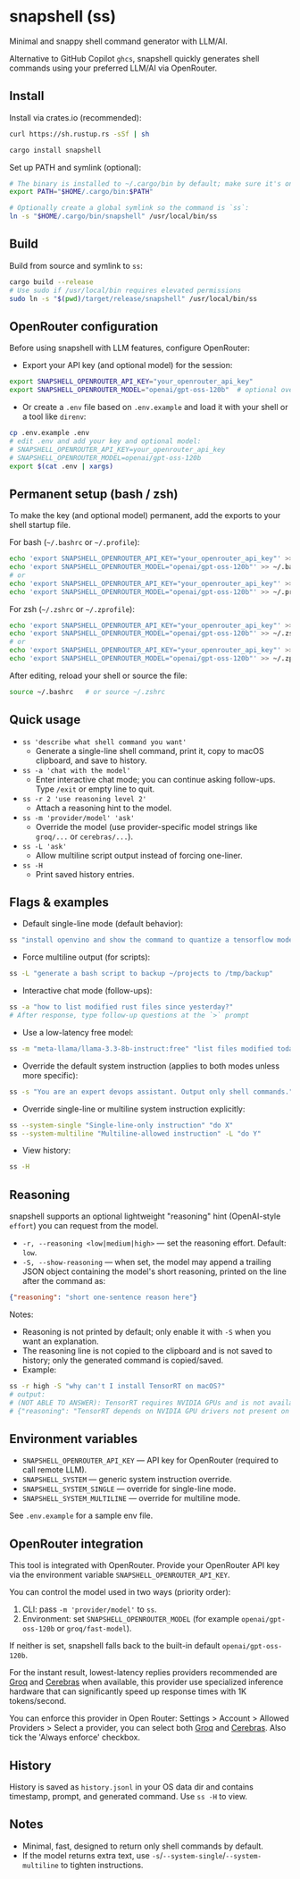 # snapshell (ss)

Minimal and snappy shell command generator with LLM/AI. 

Alternative to GitHub Copilot `ghcs`, snapshell quickly generates shell commands using your preferred LLM/AI via OpenRouter.

Install
-------

Install via crates.io (recommended):

```bash
curl https://sh.rustup.rs -sSf | sh

cargo install snapshell
```

Set up PATH and symlink (optional):

```bash
# The binary is installed to ~/.cargo/bin by default; make sure it's on your PATH:
export PATH="$HOME/.cargo/bin:$PATH"

# Optionally create a global symlink so the command is `ss`:
ln -s "$HOME/.cargo/bin/snapshell" /usr/local/bin/ss
```

Build
-------

Build from source and symlink to `ss`:

```bash
cargo build --release
# Use sudo if /usr/local/bin requires elevated permissions
sudo ln -s "$(pwd)/target/release/snapshell" /usr/local/bin/ss
```

OpenRouter configuration
------------------------

Before using snapshell with LLM features, configure OpenRouter:

- Export your API key (and optional model) for the session:

```bash
export SNAPSHELL_OPENROUTER_API_KEY="your_openrouter_api_key"
export SNAPSHELL_OPENROUTER_MODEL="openai/gpt-oss-120b"  # optional override, e.g. meta-llama/llama-3.3-8b-instruct:free
```

- Or create a `.env` file based on `.env.example` and load it with your shell or a tool like `direnv`:

```bash
cp .env.example .env
# edit .env and add your key and optional model:
# SNAPSHELL_OPENROUTER_API_KEY=your_openrouter_api_key
# SNAPSHELL_OPENROUTER_MODEL=openai/gpt-oss-120b
export $(cat .env | xargs)
```


Permanent setup (bash / zsh)
---------------------------

To make the key (and optional model) permanent, add the exports to your shell startup file.

For bash (`~/.bashrc` or `~/.profile`):

```bash
echo 'export SNAPSHELL_OPENROUTER_API_KEY="your_openrouter_api_key"' >> ~/.bashrc
echo 'export SNAPSHELL_OPENROUTER_MODEL="openai/gpt-oss-120b"' >> ~/.bashrc
# or
echo 'export SNAPSHELL_OPENROUTER_API_KEY="your_openrouter_api_key"' >> ~/.profile
echo 'export SNAPSHELL_OPENROUTER_MODEL="openai/gpt-oss-120b"' >> ~/.profile
```

For zsh (`~/.zshrc` or `~/.zprofile`):

```bash
echo 'export SNAPSHELL_OPENROUTER_API_KEY="your_openrouter_api_key"' >> ~/.zshrc
echo 'export SNAPSHELL_OPENROUTER_MODEL="openai/gpt-oss-120b"' >> ~/.zshrc
# or
echo 'export SNAPSHELL_OPENROUTER_API_KEY="your_openrouter_api_key"' >> ~/.zprofile
echo 'export SNAPSHELL_OPENROUTER_MODEL="openai/gpt-oss-120b"' >> ~/.zprofile
```

After editing, reload your shell or source the file:

```bash
source ~/.bashrc   # or source ~/.zshrc
```


Quick usage
-----------

- `ss 'describe what shell command you want'`
	- Generate a single-line shell command, print it, copy to macOS clipboard, and save to history.
- `ss -a 'chat with the model'`
	- Enter interactive chat mode; you can continue asking follow-ups. Type `/exit` or empty line to quit.
- `ss -r 2 'use reasoning level 2'`
	- Attach a reasoning hint to the model.
- `ss -m 'provider/model' 'ask'`
	- Override the model (use provider-specific model strings like `groq/...` or `cerebras/...`).
- `ss -L 'ask'`
	- Allow multiline script output instead of forcing one-liner.
- `ss -H`
	- Print saved history entries.

Flags & examples
-----------------

- Default single-line mode (default behavior):

```bash
ss "install openvino and show the command to quantize a tensorflow model"
```

- Force multiline output (for scripts):

```bash
ss -L "generate a bash script to backup ~/projects to /tmp/backup"
```

- Interactive chat mode (follow-ups):

```bash
ss -a "how to list modified rust files since yesterday?"
# After response, type follow-up questions at the `>` prompt
```

- Use a low-latency free model:

```bash
ss -m "meta-llama/llama-3.3-8b-instruct:free" "list files modified today"
```

- Override the default system instruction (applies to both modes unless more specific):

```bash
ss -s "You are an expert devops assistant. Output only shell commands." "describe what you want"
```

- Override single-line or multiline system instruction explicitly:

```bash
ss --system-single "Single-line-only instruction" "do X"
ss --system-multiline "Multiline-allowed instruction" -L "do Y"
```

- View history:

```bash
ss -H
```

Reasoning
---------

snapshell supports an optional lightweight "reasoning" hint (OpenAI-style `effort`) you can request from the model.

- `-r, --reasoning <low|medium|high>` — set the reasoning effort. Default: `low`.
- `-S, --show-reasoning` — when set, the model may append a trailing JSON object containing the model's short reasoning, printed on the line after the command as:

```json
{"reasoning": "short one-sentence reason here"}
```

Notes:
- Reasoning is not printed by default; only enable it with `-S` when you want an explanation.
- The reasoning line is not copied to the clipboard and is not saved to history; only the generated command is copied/saved.
- Example:

```bash
ss -r high -S "why can't I install TensorRT on macOS?"
# output:
# (NOT ABLE TO ANSWER): TensorRT requires NVIDIA GPUs and is not available on macOS.
# {"reasoning": "TensorRT depends on NVIDIA GPU drivers not present on macOS"}
```


Environment variables
---------------------

- `SNAPSHELL_OPENROUTER_API_KEY` — API key for OpenRouter (required to call remote LLM).
- `SNAPSHELL_SYSTEM` — generic system instruction override.
- `SNAPSHELL_SYSTEM_SINGLE` — override for single-line mode.
- `SNAPSHELL_SYSTEM_MULTILINE` — override for multiline mode.

See `.env.example` for a sample env file.

OpenRouter integration
----------------------

This tool is integrated with OpenRouter. Provide your OpenRouter API key via the environment variable `SNAPSHELL_OPENROUTER_API_KEY`.

You can control the model used in two ways (priority order):

1. CLI: pass `-m 'provider/model'` to `ss`.
2. Environment: set `SNAPSHELL_OPENROUTER_MODEL` (for example `openai/gpt-oss-120b` or `groq/fast-model`).

If neither is set, snapshell falls back to the built-in default `openai/gpt-oss-120b`.

For the instant result, lowest-latency replies providers recommended are [Groq](https://openrouter.ai/provider/groq) and [Cerebras](https://openrouter.ai/provider/cerebras) when available, this provider use specialized inference hardware that can significantly speed up response times with 1K tokens/second. 

You can enforce this provider in Open Router: Settings > Account > Allowed Providers > Select a provider, you can select both [Groq](https://openrouter.ai/provider/groq) and [Cerebras](https://openrouter.ai/provider/cerebras). Also tick the 'Always enforce' checkbox.

History
-------

History is saved as `history.jsonl` in your OS data dir and contains timestamp, prompt, and generated command. Use `ss -H` to view.

Notes
-----

- Minimal, fast, designed to return only shell commands by default.
- If the model returns extra text, use `-s`/`--system-single`/`--system-multiline` to tighten instructions.
